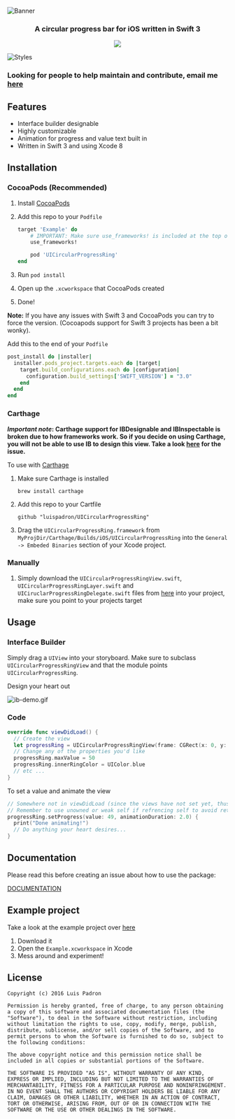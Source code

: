 ![Banner](/.github/banner.png)

<h3 align="center">A circular progress bar for iOS written in Swift 3</h3>

<p align="center">
<img src="/.github/demo.gif"/>  
</p>

![Styles](/.github/styles-banner.png)

### Looking for people to help maintain and contribute, email me [here](mailto:luis@luispadron.com)

## Features

* Interface builder designable
* Highly customizable 
* Animation for progress and value text built in
* Written in Swift 3 and using Xcode 8

## Installation 

### CocoaPods (Recommended)

1. Install [CocoaPods](https://cocoapods.org)
2. Add this repo to your `Podfile`

	```ruby
	target 'Example' do
		# IMPORTANT: Make sure use_frameworks! is included at the top of the file
		use_frameworks!

		pod 'UICircularProgressRing'
	end
	```
3. Run `pod install`
4. Open up the `.xcworkspace` that CocoaPods created
5. Done!

__Note:__ If you have any issues with Swift 3 and CocoaPods you can try to force the version. (Cocoapods support for Swift 3 projects has been a bit wonky).

Add this to the end of your `Podfile`

```ruby
post_install do |installer|
  installer.pods_project.targets.each do |target|
    target.build_configurations.each do |configuration|
      configuration.build_settings['SWIFT_VERSION'] = "3.0"
    end
  end
end
```

### Carthage

**_Important note_: Carthage support for IBDesignable and IBInspectable is broken due to how frameworks work.
So if you decide on using Carthage, you will not be able to use IB to design this view.
Take a look [here](https://github.com/Carthage/Carthage/issues/335) for the issue.**

To use with [Carthage](https://github.com/Carthage/Carthage)

1. Make sure Carthage is installed 
	
	`brew install carthage`
2. Add this repo to your Cartfile

	`github "luispadron/UICircularProgressRing"` 
3. Drag the `UICircularProgressRing.framework` from `MyProjDir/Carthage/Builds/iOS/UICircularProgressRing` into the `General -> Embeded Binaries` section of your Xcode project.

### Manually

1. Simply download the `UICircularProgressRingView.swift`, `UICircularProgressRingLayer.swift` and `UICiruclarProgressRingDelegate.swift` files from [here](https://github.com/luispadron/UICircularProgressRing/tree/master/UICircularProgressRing) into your project, make sure you point to your projects target

## Usage

### Interface Builder

Simply drag a `UIView` into your storyboard. Make sure to subclass `UICircularProgressRingView` and that the module points `UICircularProgressRing`. 

Design your heart out

![ib-demo.gif](/.github/ib-demo.gif)

### Code

```swift
override func viewDidLoad() {
  // Create the view
  let progressRing = UICircularProgressRingView(frame: CGRect(x: 0, y: 0, width: 240, height: 240))
  // Change any of the properties you'd like
  progressRing.maxValue = 50
  progressRing.innerRingColor = UIColor.blue
  // etc ...
}
```

To set a value and animate the view

```swift
// Somewhere not in viewDidLoad (since the views have not set yet, thus cannot be animated)
// Remember to use unowned or weak self if refrencing self to avoid retain cycle
progressRing.setProgress(value: 49, animationDuration: 2.0) {
  print("Done animating!")
  // Do anything your heart desires...
}
```

## Documentation

Please read this before creating an issue about how to use the package:

[DOCUMENTATION](https://htmlpreview.github.io/?https://raw.githubusercontent.com/luispadron/UICircularProgressRing/master/docs/Classes/UICircularProgressRingView.html)

## Example project

Take a look at the example project over [here](Example/)

1. Download it
2. Open the `Example.xcworkspace` in Xcode
3. Mess around and experiment!


## License

```
Copyright (c) 2016 Luis Padron

Permission is hereby granted, free of charge, to any person obtaining a copy of this software and associated documentation files (the "Software"), to deal in the Software without restriction, including without limitation the rights to use, copy, modify, merge, publish, distribute, sublicense, and/or sell copies of the Software, and to permit persons to whom the Software is furnished to do so, subject to the following conditions:

The above copyright notice and this permission notice shall be included in all copies or substantial portions of the Software.

THE SOFTWARE IS PROVIDED "AS IS", WITHOUT WARRANTY OF ANY KIND, EXPRESS OR IMPLIED, INCLUDING BUT NOT LIMITED TO THE WARRANTIES OF MERCHANTABILITY, FITNESS FOR A PARTICULAR PURPOSE AND NONINFRINGEMENT. IN NO EVENT SHALL THE AUTHORS OR COPYRIGHT HOLDERS BE LIABLE FOR ANY CLAIM, DAMAGES OR OTHER LIABILITY, WHETHER IN AN ACTION OF CONTRACT, TORT OR OTHERWISE, ARISING FROM, OUT OF OR IN CONNECTION WITH THE SOFTWARE OR THE USE OR OTHER DEALINGS IN THE SOFTWARE.
```
